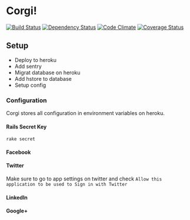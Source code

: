 # Corgi!
[![Build Status](https://travis-ci.org/southpolesteve/corgi.png?branch=master)](https://travis-ci.org/southpolesteve/corgi)
[![Dependency Status](https://gemnasium.com/southpolesteve/corgi.png)](https://gemnasium.com/southpolesteve/corgi)
[![Code Climate](https://codeclimate.com/github/southpolesteve/corgi.png)](https://codeclimate.com/github/southpolesteve/corgi)
[![Coverage Status](https://coveralls.io/repos/southpolesteve/corgi/badge.png)](https://coveralls.io/r/southpolesteve/corgi)

## Setup

- Deploy to heroku
- Add sentry
- Migrat database on heroku
- Add hstore to database
- Setup config

### Configuration

Corgi stores all configuration in environment variables on heroku.

#### Rails Secret Key

`rake secret`

#### Facebook
#### Twitter
Make sure to go to app settings on twitter and check `Allow this application to be used to Sign in with Twitter`
#### LinkedIn
#### Google+
